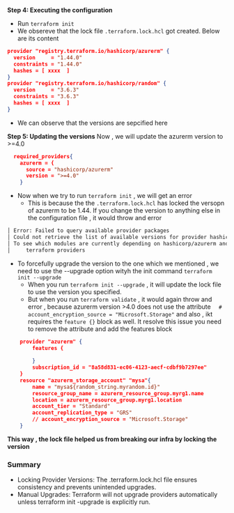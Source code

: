 **Step 4: Executing the configuration**
- Run `terraform init`
- We obsereve that the lock file `.terraform.lock.hcl` got created. Below are its content
```json
provider "registry.terraform.io/hashicorp/azurerm" {
  version     = "1.44.0"
  constraints = "1.44.0"
  hashes = [ xxxx  ]
}
provider "registry.terraform.io/hashicorp/random" {
  version     = "3.6.3"
  constraints = "3.6.3"
  hashes = [ xxxx  ]
}
```
- We can observe that the versions are sepcified here


**Step 5: Updating the versions**
Now , we will update the azurerm version to >=4.0
```json
  required_providers{
    azurerm = {
      source = "hashicorp/azurerm"
      version = ">=4.0"
    }
```
- Now when we try to run `terraform init` , we will get an error 
    - This is because the the `.terraform.lock.hcl` has locked the versopn of azurerm to be 1.44. If you change the version to anything else in the configuration file , it would throw and error
```bash
│ Error: Failed to query available provider packages
│ Could not retrieve the list of available versions for provider hashicorp/azurerm: locked provider registry.terraform.io/hashicorp/azurerm 1.44.0 does not match configured version constraint >= 4.0.0; must use terraform init -upgrade to allow selection of new versions
│ To see which modules are currently depending on hashicorp/azurerm and what versions are specified, run the following command: 
│     terraform providers    
```
- To forcefully upgrade the version to the one which we mentioned , we need to use the --upgrade option wityh the init command `terraform init --upgrade`   
    - When you run `terraform init --upgrade` , it will update the lock file to use the version you specified.
    - But when you run `terraform validate` , it would again throw and error , because azurerm version >4.0 does not use the attribute `  # account_encryption_source = "Microsoft.Storage"` and also , ikt requires the `feature {}` block as well. It resolve this issue you need to remove the attribute   and add the features block
```json
    provider "azurerm" {
        features {
            
        }
        subscription_id = "8a58d831-ec06-4123-aecf-cdbf9b7297ee"
    }
    resource "azurerm_storage_account" "mysa"{
        name = "mysa${random_string.myrandom.id}"
        resource_group_name = azurerm_resource_group.myrg1.name
        location = azurerm_resource_group.myrg1.location
        account_tier = "Standard"
        account_replication_type = "GRS"
        // account_encryption_source = "Microsoft.Storage"
    }
```

**This way , the lock file helped us from breaking our infra by locking the version** 

### Summary
- Locking Provider Versions: The .terraform.lock.hcl file ensures consistency and prevents unintended upgrades.
- Manual Upgrades: Terraform will not upgrade providers automatically unless terraform init -upgrade is explicitly run.
